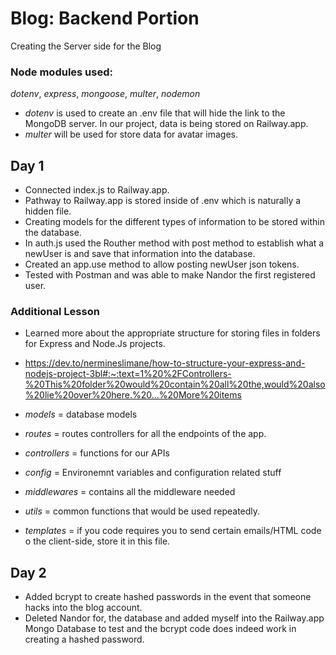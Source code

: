 # Blog: Backend Portion
Creating the Server side for the Blog

### Node modules used:
*dotenv*, *express*, *mongoose*, *multer*, *nodemon*

- *dotenv* is used to create an .env file that will hide the link to the MongoDB server. In our project, data is being stored on Railway.app.
- *multer* will be used for store data for avatar images.


## Day 1
- Connected index.js to Railway.app.
- Pathway to Railway.app is stored inside of .env which is naturally a hidden file.
- Creating models for the different types of information to be stored within the database.
- In auth.js used the Routher method with post method to establish what a newUser is and save that information into the database.
- Created an app.use method to allow posting newUser json tokens.
- Tested with Postman and was able to make Nandor the first registered user.



### Additional Lesson
- Learned more about the appropriate structure for storing files in folders for Express and Node.Js projects.
- https://dev.to/nermineslimane/how-to-structure-your-express-and-nodejs-project-3bl#:~:text=1%20%2FControllers-%20This%20folder%20would%20contain%20all%20the,would%20also%20lie%20over%20here.%20...%20More%20items

- *models* = database models
- *routes* = routes controllers for all the endpoints of the app.
- *controllers* = functions for our APIs
- *config* = Environemnt variables and configuration related stuff
- *middlewares* = contains all the middleware needed
- *utils* = common functions that would be used repeatedly.
- *templates* = if you code requires you to send certain emails/HTML code o the client-side, store it in this file.

## Day 2
- Added bcrypt to create hashed passwords in the event that someone hacks into the blog account. 
- Deleted Nandor for, the database and added myself into the Railway.app Mongo Database to test and the bcrypt code does indeed work in creating a hashed password.
